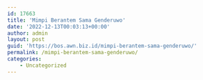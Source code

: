```yaml
---
id: 17663
title: 'Mimpi Berantem Sama Genderuwo'
date: '2022-12-13T00:03:13+00:00'
author: admin
layout: post
guid: 'https://bos.awn.biz.id/mimpi-berantem-sama-genderuwo/'
permalink: /mimpi-berantem-sama-genderuwo/
categories:
    - Uncategorized
---
```


